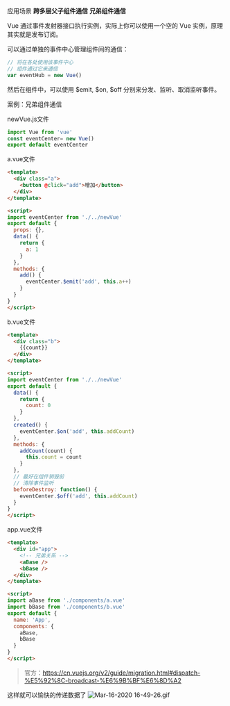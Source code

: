 应用场景
**跨多层父子组件通信**
**兄弟组件通信**

Vue 通过事件发射器接口执行实例，实际上你可以使用一个空的 Vue 实例，原理其实就是发布订阅。

可以通过单独的事件中心管理组件间的通信：

```javascript
// 将在各处使用该事件中心
// 组件通过它来通信
var eventHub = new Vue()
```

然后在组件中，可以使用 $emit, $on, $off 分别来分发、监听、取消监听事件。

案例：兄弟组件通信

newVue.js文件

```javascript
import Vue from 'vue'
const eventCenter= new Vue()
export default eventCenter
```
a.vue文件

```html
<template>
  <div class="a">
    <button @click="add">增加</button>
  </div>
</template>

<script>
import eventCenter from './../newVue'
export default {
  props: {},
  data() {
    return {
      a: 1
    }
  },
  methods: {
    add() {
      eventCenter.$emit('add', this.a++)
    }
  }
}
</script>

```
b.vue文件

```html
<template>
  <div class="b">
    {{count}}
  </div>
</template>

<script>
import eventCenter from './../newVue'
export default {
  data() {
    return {
      count: 0
    }
  },
  created() {
    eventCenter.$on('add', this.addCount)
  },
  methods: {
    addCount(count) {
      this.count = count
    }
  },
  // 最好在组件销毁前
  // 清除事件监听
  beforeDestroy: function() {
    eventCenter.$off('add', this.addCount)
  }
}
</script>

```

app.vue文件

```html
<template>
  <div id="app">
    <!-- 兄弟关系 -->
    <aBase />
    <bBase />
  </div>
</template>

<script>
import aBase from './components/a.vue'
import bBase from './components/b.vue'
export default {
  name: 'App',
  components: {
    aBase,
    bBase
  }
}
</script>

```
> 官方：https://cn.vuejs.org/v2/guide/migration.html#dispatch-%E5%92%8C-broadcast-%E6%9B%BF%E6%8D%A2

这样就可以愉快的传递数据了
![Mar-16-2020 16-49-26.gif](http://182.92.243.204/usr/uploads/2020/03/119692979.gif)
